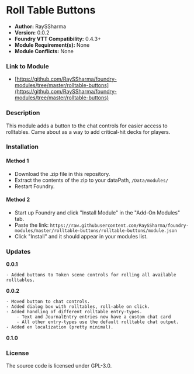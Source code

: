 # Roll Table Buttons

- **Author:** RaySSharma
- **Version:** 0.0.2
- **Foundry VTT Compatibility:** 0.4.3+
- **Module Requirement(s):** None
- **Module Conflicts:** None

### Link to Module
- [https://github.com/RaySSharma/foundry-modules/tree/master/rolltable-buttons](https://github.com/RaySSharma/foundry-modules/tree/master/rolltable-buttons)

### Description

This module adds a button to the chat controls for easier access to rolltables. Came about as a way to add critical-hit decks for players.

### Installation

#### Method 1
- Download the .zip file in this repository.
- Extract the contents of the zip to your dataPath, `/Data/modules/`
- Restart Foundry.

#### Method 2
- Start up Foundry and click "Install Module" in the "Add-On Modules" tab.
- Paste the link: `https://raw.githubusercontent.com/RaySSharma/foundry-modules/master/rolltable-buttons/rolltable-buttons/module.json`
- Click "Install" and it should appear in your modules list.

### Updates
**0.0.1**

    - Added buttons to Token scene controls for rolling all available rolltables.
**0.0.2**

    - Moved button to chat controls.
    - Added dialog box with rolltables, roll-able on click.
    - Added handling of different rolltable entry-types.
        - Text and JournalEntry entries now have a custom chat card
        - All other entry-types use the default rolltable chat output.
    - Added en localization (pretty minimal).

**0.1.0**
    
    
### License
The source code is licensed under GPL-3.0.

